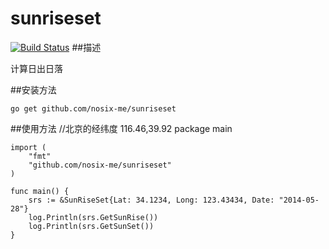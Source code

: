 sunriseset
========
[![Build Status](https://drone.io/github.com/nosix-me/sunriseset/status.png)](https://drone.io/github.com/nosix-me/sunriseset/latest)
##描述

计算日出日落

##安装方法
	
	go get github.com/nosix-me/sunriseset

##使用方法
    //北京的经纬度 116.46,39.92
    package main

	import (
		"fmt"
		"github.com/nosix-me/sunriseset"
	)

	func main() {
		srs := &SunRiseSet{Lat: 34.1234, Long: 123.43434, Date: "2014-05-28"}
		log.Println(srs.GetSunRise())
		log.Println(srs.GetSunSet())
	}



	
